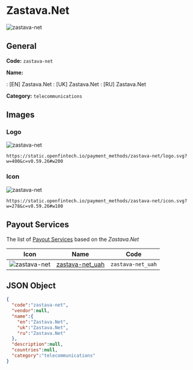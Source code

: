 
# Zastava.Net 
![zastava-net](https://static.openfintech.io/payment_methods/zastava-net/logo.svg?w=400&c=v0.59.26#w200)  

## General 
**Code:** `zastava-net` 
 
**Name:** 
 
:	[EN] Zastava.Net 
:	[UK] Zastava.Net 
:	[RU] Zastava.Net 
 
**Category:** `telecommunications` 
 

## Images 

### Logo 
![zastava-net](https://static.openfintech.io/payment_methods/zastava-net/logo.svg?w=400&c=v0.59.26#w200)  

```
https://static.openfintech.io/payment_methods/zastava-net/logo.svg?w=400&c=v0.59.26#w200
```  

### Icon 
![zastava-net](https://static.openfintech.io/payment_methods/zastava-net/icon.svg?w=278&c=v0.59.26#w100)  

```
https://static.openfintech.io/payment_methods/zastava-net/icon.svg?w=278&c=v0.59.26#w100
```  

## Payout Services 
 
The list of [Payout Services](/payout-services/) based on the _Zastava.Net_ 

|Icon|Name|Code| 
|:---:|:---:|:---:| 
|![zastava-net](https://static.openfintech.io/payout_methods/zastava-net/icon.png?w=278&c=v0.59.26#w40) |[zastava-net_uah](/payout-services/zastava-net_uah/)|`zastava-net_uah`| 
 

## JSON Object 

```json
{
  "code":"zastava-net",
  "vendor":null,
  "name":{
    "en":"Zastava.Net",
    "uk":"Zastava.Net",
    "ru":"Zastava.Net"
  },
  "description":null,
  "countries":null,
  "category":"telecommunications"
}
```  
